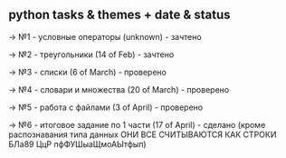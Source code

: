 ## python tasks & themes + date & status

-> №1  -  условные операторы (unknown)  -  зачтено

-> №2  -  треугольники (14 of Feb)  -  зачтено

-> №3  -  списки (6 of March)  -  проверено

-> №4  -  словари и множества (20 of March)  -  проверено

-> №5  -  работа с файлами (3 of April)  -  проверено

-> №6  -  итоговое задание по 1 части (17 of April) - сделано (кроме распознавания типа данных ОНИ ВСЕ СЧИТЫВАЮТСЯ КАК СТРОКИ БЛа89 ЦцР пфФУШыаЩмоАЫтфып)
